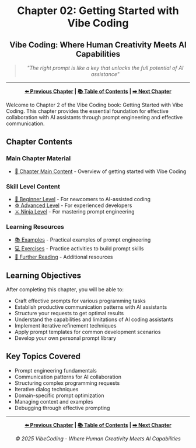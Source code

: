<div align="center">

# Chapter 02: Getting Started with Vibe Coding

</div>

<div align="center">

## Vibe Coding: Where Human Creativity Meets AI Capabilities

</div>

<div align="center">

> *"The right prompt is like a key that unlocks the full potential of AI assistance"*

</div>

---

<div align="center">

**[⬅️ Previous Chapter](../Chapter_01_The_Vibe_Coding_Revolution/Chapter_01_Main.md) | [📚 Table of Contents](../README.md) | [➡️ Next Chapter](../Chapter_03_Building_Real_Projects_with_AI_Assistance/Chapter_03_Main.md)**

</div>

Welcome to Chapter 2 of the Vibe Coding book: Getting Started with Vibe Coding. This chapter provides the essential foundation for effective collaboration with AI assistants through prompt engineering and effective communication.

## Chapter Contents

### Main Chapter Material

- [📝 Chapter Main Content](./Chapter_02_Main.md) - Overview of getting started with Vibe Coding

### Skill Level Content

- [🔰 Beginner Level](./Chapter_02_Beginner.md) - For newcomers to AI-assisted coding
- [⚙️ Advanced Level](./Chapter_02_Advanced.md) - For experienced developers
- [⚔️ Ninja Level](./Chapter_02_Ninja.md) - For mastering prompt engineering

### Learning Resources

- [📚 Examples](./examples/) - Practical examples of prompt engineering
- [💻 Exercises](./exercises/) - Practice activities to build prompt skills
- [📖 Further Reading](./Further_Reading.md) - Additional resources

## Learning Objectives

After completing this chapter, you will be able to:

- Craft effective prompts for various programming tasks
- Establish productive communication patterns with AI assistants
- Structure your requests to get optimal results
- Understand the capabilities and limitations of AI coding assistants
- Implement iterative refinement techniques
- Apply prompt templates for common development scenarios
- Develop your own personal prompt library

## Key Topics Covered

- Prompt engineering fundamentals
- Communication patterns for AI collaboration
- Structuring complex programming requests
- Iterative dialog techniques
- Domain-specific prompt optimization
- Managing context and examples
- Debugging through effective prompting

---

<div align="center">

**[⬅️ Previous Chapter](../Chapter_01_The_Vibe_Coding_Revolution/Chapter_01_Main.md) | [📚 Table of Contents](../README.md) | [➡️ Next Chapter](../Chapter_03_Building_Real_Projects_with_AI_Assistance/Chapter_03_Main.md)**

</div>

<div align="center">

*© 2025 VibeCoding - Where Human Creativity Meets AI Capabilities*

</div>
